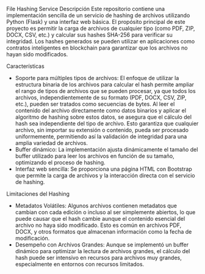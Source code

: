 File Hashing Service
Descripción
Este repositorio contiene una implementación sencilla de un servicio de hashing de archivos utilizando Python (Flask) y una interfaz web básica. El propósito principal de este proyecto es permitir la carga de archivos de cualquier tipo (como PDF, ZIP, DOCX, CSV, etc.) y calcular sus hashes SHA-256 para verificar su integridad. Los hashes generados se pueden utilizar en aplicaciones como contratos inteligentes en blockchain para garantizar que los archivos no hayan sido modificados.

Características
- Soporte para múltiples tipos de archivos: El enfoque de utilizar la estructura binaria de los archivos para calcular el hash permite ampliar el rango de tipos de archivos que se pueden procesar, ya que todos los archivos, independientemente de su formato (PDF, DOCX, CSV, ZIP, etc.), pueden ser tratados como secuencias de bytes. Al leer el contenido del archivo directamente como datos binarios y aplicar el algoritmo de hashing sobre estos datos, se asegura que el cálculo del hash sea independiente del tipo de archivo. Esto garantiza que cualquier archivo, sin importar su extensión o contenido, pueda ser procesado uniformemente, permitiendo así la validación de integridad para una amplia variedad de archivos.
- Buffer dinámico: La implementación ajusta dinámicamente el tamaño del buffer utilizado para leer los archivos en función de su tamaño, optimizando el proceso de hashing.
- Interfaz web sencilla: Se proporciona una página HTML con Bootstrap que permite la carga de archivos y la interacción directa con el servicio de hashing.

Limitaciones del Hashing
- Metadatos Volátiles: Algunos archivos contienen metadatos que cambian con cada edición o incluso al ser simplemente abiertos, lo que puede causar que el hash cambie aunque el contenido esencial del archivo no haya sido modificado. Esto es común en archivos PDF, DOCX, y otros formatos que almacenan información como la fecha de modificación.
- Desempeño con Archivos Grandes: Aunque se implementó un buffer dinámico para optimizar la lectura de archivos grandes, el cálculo del hash puede ser intensivo en recursos para archivos muy grandes, especialmente en entornos con recursos limitados.